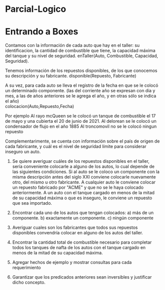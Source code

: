 # Parcial-Logico

# Entrando a Boxes

Contamos con la información de cada auto que hay en el taller: su identificacion, la cantidad de combustible que tiene, la capacidad máxima del tanque y su nivel de seguridad. 
enTaller(Auto, Combustible, Capacidad, Seguridad).

Tenemos información de los repuestos disponibles, de los que conocemos su descripción y su fabricante.
disponible(Repuesto, Fabricante)
 
A su vez, para cada auto se lleva el registro de la fecha en que se le colocó un determinado componente. (las del corriente año se expresan con dia y mes, a las de años anteriores se le agrega el año, y en otras sólo se indica el año)  
colocacion(Auto,Repuesto,Fecha)

Por ejemplo
Al rayo mcQueen se le colocó un tanque de combustible el 17 de mayo y una cubierta el 20 de junio de 2021.
Al delorean se le colocó un condensador de flujo en el año 1885
Al troncomovil no se le colocó ningun repuesto

Complementarimente, se cuenta con información sobre el país de origen de cada fabricante, y cuál es el nivel de seguridad límite para considerar inseguro un auto.

1) Se quiere averiguar cuáles de los repuestos disponibles en el taller, sería conveniente colocarle a alguno de los autos, lo cual depende de las siguientes condiciones.
Si al auto se le coloco un componente con la misma descripción antes del siglo XXI conviene colocarle nuevamente otro, del mismo u otro fabricante. 
A cualquier auto le conviene colocar un repuesto fabricado por "ACME" y que no se le haya colocado anteriormente.
A un auto con el tanque cargado en menos de la mitad de su capacidad máxima o que es inseguro, le conviene un repuesto que sea importado. 

2) Encontrar cada uno de los autos que tengan colocados:
    a) más de un componente.
    b) exactamente un componente.
    c) ningún componente

3) Averiguar cuales son los fabricantes que todos sus repuestos disponibles convendría colocar en alguno de los autos del taller. 

4) Encontrar la cantidad total de combustible necesario para completar todos los tanques de nafta de los autos con el tanque cargado en menos de la mitad de su capacidad máxima.

5) Agregar hechos de ejemplo y mostrar consultas para cada requerimiento

6) Garantizar que los predicados anteriores sean inversibles y justificar dicho concepto.
